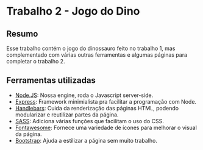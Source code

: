 # Trabalho 2 - Jogo do Dino

## Resumo
Esse trabalho contém o jogo do dinossauro feito no trabalho 1, mas complementado com várias outras ferramentas e algumas páginas para completar o trabalho 2.

## Ferramentas utilizadas
- [Node.JS](https://nodejs.org/en): Nossa engine, roda o Javascript server-side.
- [Express](https://expressjs.com/): Framework minimialista pra facilitar a programação com Node.
- [Handlebars](https://handlebarsjs.com/): Cuida da renderização das páginas HTML, podendo modularizar e reutilizar partes da página.
- [SASS](https://sass-lang.com/): Adiciona várias funções que facilitam o uso do CSS.
- [Fontawesome](https://fontawesome.com/): Fornece uma variedade de ícones para melhorar o visual da página.
- [Bootstrap](https://getbootstrap.com/): Ajuda a estilizar a página sem muito trabalho.